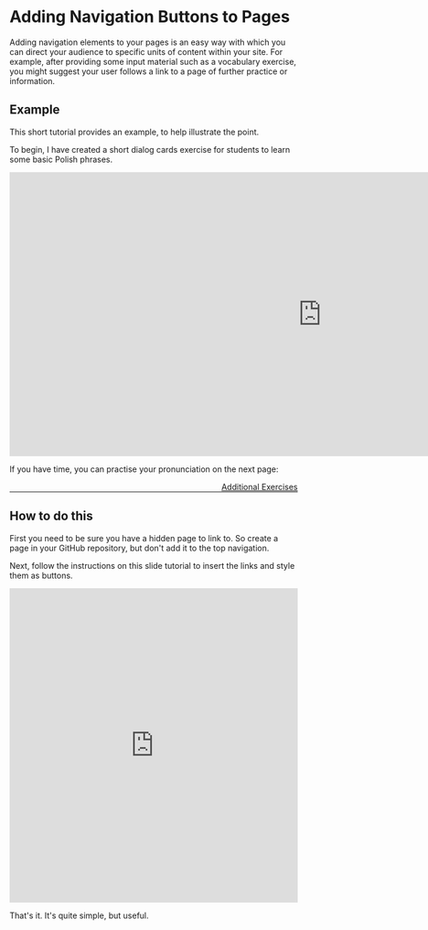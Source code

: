 <h1>Adding Navigation Buttons to Pages</h1>
<p>Adding navigation elements to your pages is an easy way with which you can direct your audience to specific units of content within your site. For example, after providing some input material such as a vocabulary exercise, you might suggest your user follows a link to a page of further practice or information.</p>
<h2>Example</h2>
<p>This short tutorial provides an example, to help illustrate the point.</p>
<p>To begin, I have created a short dialog cards exercise for students to learn some basic Polish phrases.</p>

<iframe src="https://h5p.org/h5p/embed/357466" width="1090" height="497" frameborder="0" allowfullscreen="allowfullscreen"></iframe><script src="https://h5p.org/sites/all/modules/h5p/library/js/h5p-resizer.js" charset="UTF-8"></script>

<p>If you have time, you can practise your pronunciation on the next page:</p>
<a style="float:right;" href="exercises.html" class="btn2">Additional Exercises</a>
<p style="clear:both;"></p>
<hr>
<h2>How to do this</h2>
<p>First you need to be sure you have a hidden page to link to. So create a page in your GitHub repository, but don't add it to the top navigation.</p>
<p>Next, follow the instructions on this slide tutorial to insert the links and style them as buttons.</p>
<iframe src="https://docs.google.com/presentation/d/e/2PACX-1vRFvxWWfXshffk4M4BubguREx3OioYQ3SdXJdw3DmOvVrWNqwCDlELTPf8M4fBklJNeDCSfya-CI74h/embed?start=false&loop=false&delayms=3000" frameborder="0" width="100%" height="550" allowfullscreen="true" mozallowfullscreen="true" webkitallowfullscreen="true"></iframe>

<p>That's it. It's quite simple, but useful.</p>

